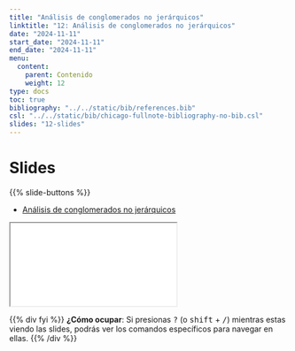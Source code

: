 ```yaml
---
title: "Análisis de conglomerados no jerárquicos"
linktitle: "12: Análisis de conglomerados no jerárquicos"
date: "2024-11-11"
start_date: "2024-11-11"
end_date: "2024-11-11"
menu:
  content:
    parent: Contenido
    weight: 12
type: docs
toc: true
bibliography: "../../static/bib/references.bib"
csl: "../../static/bib/chicago-fullnote-bibliography-no-bib.csl"
slides: "12-slides"
---
```


# Slides

{{% slide-buttons %}}

<ul class="nav nav-tabs" id="slide-tabs" role="tablist">
<li class="nav-item">
<a class="nav-link active" id="análisis-de-conglomerados-no-jerárquicos-tab" data-toggle="tab" href="#análisis-de-conglomerados-no-jerárquicos" role="tab" aria-controls="análisis-de-conglomerados-no-jerárquicos" aria-selected="true">Análisis de conglomerados no jerárquicos</a>
</li>
</ul>

<div id="slide-tabs" class="tab-content">

<div id="análisis-de-conglomerados-no-jerárquicos" class="tab-pane fade show active" role="tabpanel" aria-labelledby="análisis-de-conglomerados-no-jerárquicos-tab">

<div class="embed-responsive embed-responsive-16by9">

<iframe class="embed-responsive-item" src="/slides/12-slides.html#0">
</iframe>

</div>

</div>

</div>

{{% div fyi %}}
**¿Cómo ocupar**: Si presionas <kbd>?</kbd> (o <kbd>shift</kbd> + <kbd>/</kbd>) mientras estas viendo las slides, podrás ver los comandos específicos para navegar en ellas.
{{% /div %}}
